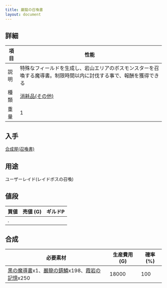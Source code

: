 ```yaml
---
title: 巌龍の召喚書
layout: document
---
```

## 詳細

|項目|性能|
|---|---|
|説明|特殊なフィールドを生成し、岩山エリアのボスモンスターを召喚する魔導書。制限時間以内に討伐する事で、報酬を獲得できる|
|種類|[消耗品(その他)](消耗品(その他))|
|重量|1|

## 入手

[合成屋(召喚書)](合成屋(召喚書))

## 用途

ユーザーレイド(レイドボスの召喚)

## 値段

|買値|売値 (G)|ギルドP|
|---|---|---|
|.|||

## 合成

|必要素材|生産費用 (G)|確率 (%)|
|---|---|---|
|[黒の魔導書](黒の魔導書)x1、[巌龍の錆鱗](巌龍の錆鱗)x198、[霞岩の記憶](霞岩の記憶)x250|18000|100|
